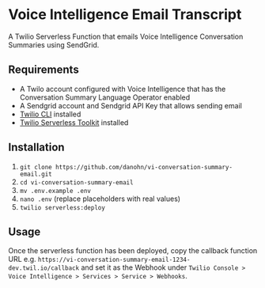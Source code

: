 # Voice Intelligence Email Transcript

A Twilio Serverless Function that emails Voice Intelligence Conversation Summaries using SendGrid.

## Requirements

- A Twilo account configured with Voice Intelligence that has the Conversation Summary Language Operator enabled
- A Sendgrid account and Sendgrid API Key that allows sending email
- [Twilio CLI](https://www.twilio.com/docs/twilio-cli) installed
- [Twilio Serverless Toolkit](https://www.twilio.com/docs/labs/serverless-toolkit/getting-started) installed

## Installation

1. `git clone https://github.com/danohn/vi-conversation-summary-email.git`
2. `cd vi-conversation-summary-email`
3. `mv .env.example .env`
4. `nano .env` (replace placeholders with real values)
5. `twilio serverless:deploy`

## Usage

Once the serverless function has been deployed, copy the callback function URL e.g. `https://vi-conversation-summary-email-1234-dev.twil.io/callback` and set it as the Webhook under `Twilio Console > Voice Intelligence > Services > Service > Webhooks`.
